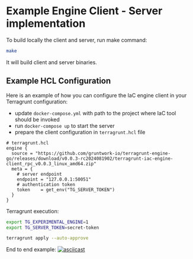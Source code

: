 # Example Engine Client - Server implementation

To build locally the client and server, run make command:
```bash
make
```
It will build client and server binaries.

## Example HCL Configuration

Here is an example of how you can configure the IaC engine client in your Terragrunt configuration:

* update `docker-compose.yml` with path to the project where IaC tool should be invoked
* run `docker-compose up` to start the server
* prepare the client configuration in `terragrunt.hcl` file
```hcl
# terragrunt.hcl
engine {
  source = "https://github.com/gruntwork-io/terragrunt-engine-go/releases/download/v0.0.3-rc2024081902/terragrunt-iac-engine-client_rpc_v0.0.3_linux_amd64.zip"
  meta = {
    # server endpoint
    endpoint = "127.0.0.1:50051"
    # authentication token
    token    = get_env("TG_SERVER_TOKEN")
  }
}
```

Terragrunt execution:
```bash
export TG_EXPERIMENTAL_ENGINE=1
export TG_SERVER_TOKEN=secret-token

terragrunt apply --auto-approve
```

End to end example:
[![asciicast](https://asciinema.org/a/672387.svg)](https://asciinema.org/a/672387)